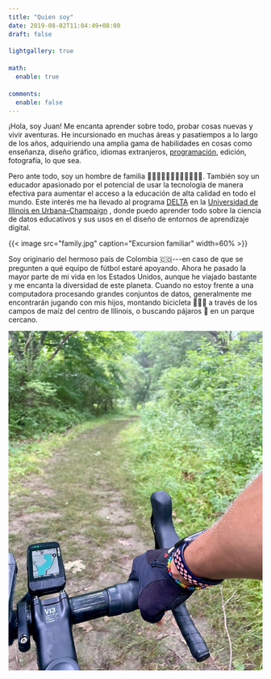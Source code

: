 ```yaml
---
title: "Quien soy"
date: 2019-08-02T11:04:49+08:00
draft: false

lightgallery: true

math:
  enable: true

comments:
  enable: false
---
```


<!-- {{< image src="beach.jpg" caption="Sunset in Haifa" width=60% >}} -->

¡Hola, soy Juan! Me encanta aprender sobre todo, probar cosas nuevas y vivir aventuras. He incursionado en muchas áreas y pasatiempos a lo largo de los años, adquiriendo una amplia gama de habilidades en cosas como enseñanza, diseño gráfico, idiomas extranjeros, [programación](https://github.com/juandpinto), edición, fotografía, lo que sea.

Pero ante todo, soy un hombre de familia 👨🏽👩🏼👦🏻👧🏻👶🏻🐱🐱. También soy un educador apasionado por el potencial de usar la tecnología de manera efectiva para aumentar el acceso a la educación de alta calidad en todo el mundo. Este interés me ha llevado al programa [DELTA](https://education.illinois.edu/ci/programs-degrees/delta) en la [Universidad de Illinois en Urbana-Champaign](https://illinois.edu) , donde puedo aprender todo sobre la ciencia de datos educativos y sus usos en el diseño de entornos de aprendizaje digital.

{{< image src="family.jpg" caption="Excursion familiar" width=60% >}}

Soy originario del hermoso país de Colombia 🇨🇴---en caso de que se pregunten a qué equipo de fútbol estaré apoyando. Ahora he pasado la mayor parte de mi vida en los Estados Unidos, aunque he viajado bastante y me encanta la diversidad de este planeta. Cuando no estoy frente a una computadora procesando grandes conjuntos de datos, generalmente me encontrarán jugando con mis hijos, montando bicicleta 🚴🏽‍♂️ a través de los campos de maíz del centro de Illinois, o buscando pájaros 🦜 en un parque cercano.

![](bike.jpg "¡Amo mi bicicleta de grava!")
